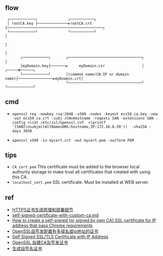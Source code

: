 

## flow


     ┌────────────┐              ┌───────────┐
     │ rootCA.key ├──────────────►rootCA.crt ├────────────────────────────────────────────┐
     └────────────┘              └───────────┘                                            │
                                                                                          │
                                                                                          │
           ┌────────────┐       ┌──────────────────────────────────┐                      │
           │myDomain.key├───────►     myDomain.csr                 │                ┌─────▼──────┐
           └────────────┘       │(common name/CN:IP or domain name)├────────────────►myDoamin.crt│
                                └──────────────────────────────────┘                └────────────┘

## cmd
<!-- generate root ca -->
+ `openssl req -newkey rsa:2048 -x509 -nodes -keyout ecs59_ca.key -new -out ecs59_ca.crt -subj /CN=Hostname -reqexts SAN -extensions SAN -config <(cat /etc/ssl/openssl.cnf  <(printf '[SAN]\nsubjectAltName=DNS:hostname,IP:172.16.8.59'))  -sha256 -days 3650`

<!-- crt to pem -->
+ `openssl x509 -in mycert.crt -out mycert.pem -outform PEM`


## tips
+ `CA_cert.pem` This certificate must be added to the browser local authority storage to make trust all certificates that created with using this CA.
+ `localhost_cert.pem`  SSL certificate. Must be installed at WEB server.





## ref
+ [HTTPS证书生成原理和部署细节](https://www.barretlee.com/blog/2015/10/05/how-to-build-a-https-server/)
+ [self-signed-certificate-with-custom-ca.md](https://gist.github.com/fntlnz/cf14feb5a46b2eda428e000157447309)
+ [How to create a self-signed (or signed by own CA) SSL certificate for IP address that pass Chrome requirements](https://stackoverflow.com/questions/66558788/how-to-create-a-self-signed-or-signed-by-own-ca-ssl-certificate-for-ip-address)
+ [OpenSSL自签发配置有多域名或ip地址的证书](https://blog.csdn.net/u013066244/article/details/78725842)
+ [Self Signed SSL/TLS Certificate with IP Address](https://nodeployfriday.com/posts/self-signed-cert/)
+ [OpenSSL 自建CA及签发证书](https://blog.csdn.net/scuyxi/article/details/54898870)
+ [生成自签名证书](https://docs.pingcap.com/zh/tidb/dev/generate-self-signed-certificates)
